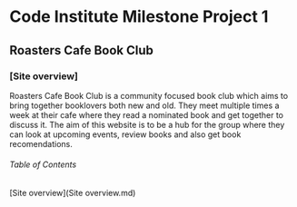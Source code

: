 # Code Institute Milestone Project 1
## Roasters Cafe Book Club 
### [Site overview]

Roasters Cafe Book Club is a community focused book club which aims to bring together booklovers both new and old. They meet multiple times a week at their cafe where they read a nominated book and get together to discuss it. The aim of this website is to be a hub for the group where they can look at upcoming events, review books and also get book recomendations. 

###### Table of Contents

[Site overview](Site overview.md)

